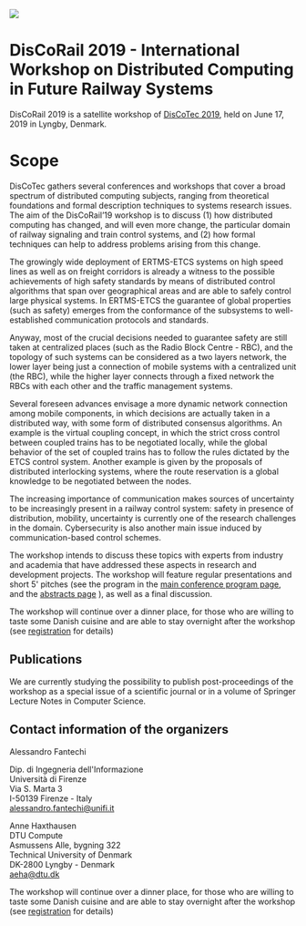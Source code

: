 [![](https://www.discotec.org/2019/discotec-banner.jpeg)](https://www.discotec.org/2019/)

# DisCoRail 2019 - International Workshop on Distributed Computing in Future Railway Systems
DisCoRail 2019 is a satellite workshop of [DisCoTec 2019](https://www.discotec.org/2019/), held on June 17, 2019 in Lyngby, Denmark.

# Scope
DisCoTec gathers several conferences and workshops that cover a broad spectrum of distributed computing subjects, ranging from theoretical foundations and formal description techniques to systems research issues. The aim of the DisCoRail’19 workshop is to discuss (1) how distributed computing has changed, and will even more change, the particular domain of railway signaling and train control systems, and (2) how formal techniques can help to address problems arising from this change.

The growingly wide deployment of ERTMS-ETCS systems on high speed lines as well as on freight corridors is already a witness to the possible achievements of high safety standards by means of distributed control algorithms that span over geographical areas and are able to safely control large physical systems. In ERTMS-ETCS the guarantee of global properties (such as safety) emerges from the conformance of the subsystems to well-established communication protocols and standards. 

Anyway, most of the crucial decisions needed to guarantee safety are still taken at centralized places (such as the Radio Block Centre - RBC), and the topology of such systems can be considered as a two layers network, the lower layer being just a connection of mobile systems with a centralized unit (the RBC), while the higher layer connects  through a fixed network the RBCs with each other and the traffic management systems.

Several foreseen advances envisage a more dynamic network connection among mobile components, in which decisions are actually taken in a distributed way, with some form of distributed consensus algorithms. An example is the virtual coupling concept, in which the strict cross control between coupled trains has to be negotiated locally, while the global behavior of the set of coupled trains has to follow the rules dictated by the ETCS control system. Another example is given by the proposals of distributed interlocking systems, where the route reservation is a global knowledge to be negotiated between the nodes. 

The increasing importance of communication makes sources of uncertainty to be increasingly present in a railway control system: safety in presence of distribution, mobility, uncertainty is currently one of the research challenges in the domain. Cybersecurity is also another main issue induced by communication-based control schemes.

The workshop intends to discuss these topics with experts from industry and academia that have addressed these aspects in research and development projects. The workshop will feature regular presentations and short 5' pitches (see the program in the [main conference program page](https://www.discotec.org/2019/programme), and the [abstracts page](https://www.discotec.org/2019/DisCoRailAbstracts.pdf) ), as well as a final discussion.

The workshop will continue over a dinner place, for those who are willing to taste some Danish cuisine and are able to stay overnight after the workshop (see [registration](https://www.discotec.org/2019/#registration) for details) 


## Publications
We are currently studying the possibility to publish post-proceedings of the workshop as a special issue of a scientific journal or in a volume of Springer Lecture Notes in Computer Science.

## Contact information of the organizers

Alessandro Fantechi

Dip. di Ingegneria dell'Informazione<br/>
Università di Firenze<br/>
Via S. Marta 3<br/>
I-50139 Firenze - Italy<br/>
alessandro.fantechi@unifi.it<br/>

Anne Haxthausen<br/>
DTU Compute<br/>
Asmussens Alle, bygning 322<br/>
Technical University of Denmark<br/>
DK-2800 Lyngby - Denmark<br/>
aeha@dtu.dk


The workshop will continue over a dinner place, for those who are willing to taste some Danish cuisine and are able to stay overnight after the workshop (see [registration](https://www.discotec.org/2019/#registration) for details) 

